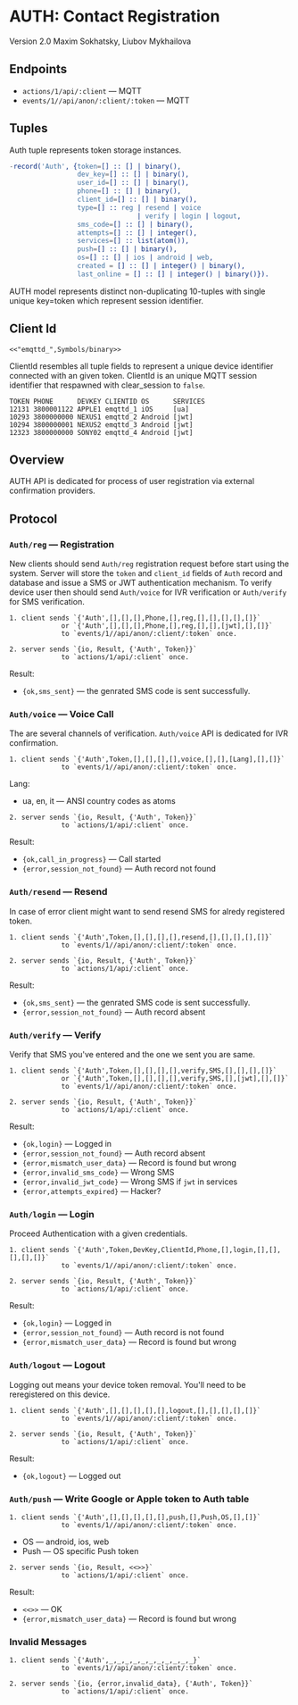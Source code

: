 AUTH: Contact Registration
==========================

Version 2.0 Maxim Sokhatsky, Liubov Mykhailova

Endpoints
--------

* `actions/1/api/:client` — MQTT
* `events/1//api/anon/:client/:token` — MQTT

Tuples
------

Auth tuple represents token storage instances.

```erlang
-record('Auth', {token=[] :: [] | binary(),
                 dev_key=[] :: [] | binary(),
                 user_id=[] :: [] | binary(),
                 phone=[] :: [] | binary(),
                 client_id=[] :: [] | binary(),
                 type=[] :: reg | resend | voice
                                | verify | login | logout,
                 sms_code=[] :: [] | binary(),
                 attempts=[] :: [] | integer(),
                 services=[] :: list(atom()),
                 push=[] :: [] | binary(),
                 os=[] :: [] | ios | android | web,
                 created = [] :: [] | integer() | binary(),
                 last_online = [] :: [] | integer() | binary()}).
```

AUTH model represents distinct non-duplicating 10-tuples with
single unique key=token which represent session identifier.

Client Id
---------

`<<"emqttd_",Symbols/binary>>`

ClientId resembles all tuple fields to represent a unique
device identifier connected with an given token.
ClientId is an unique MQTT session identifier that
respawned with clear_session to `false`.

```
TOKEN PHONE      DEVKEY CLIENTID OS      SERVICES
12131 3800001122 APPLE1 emqttd_1 iOS     [ua]
10293 3800000000 NEXUS1 emqttd_2 Android [jwt]
10294 3800000001 NEXUS2 emqttd_3 Android [jwt]
12323 3800000000 SONY02 emqttd_4 Android [jwt]
```

Overview
--------

AUTH API is dedicated for process of user registration via external confirmation providers.

Protocol
--------

### `Auth/reg` — Registration

New clients should send `Auth/reg` registration request before start using the system.
Server will store the `token` and `client_id` fields of `Auth` record and database
and issue a SMS or JWT authentication mechanism. To verify device user then should send
`Auth/voice` for IVR verification or `Auth/verify` for SMS verification.

```
1. client sends `{'Auth',[],[],[],Phone,[],reg,[],[],[],[],[]}`
             or `{'Auth',[],[],[],Phone,[],reg,[],[],[jwt],[],[]}`
             to `events/1//api/anon/:client/:token` once.
```

```
2. server sends `{io, Result, {'Auth', Token}}`
             to `actions/1/api/:client` once.
```

Result:

* `{ok,sms_sent}` — the genrated SMS code is sent successfully.

### `Auth/voice` — Voice Call

The are several channels of verification.
`Auth/voice` API is dedicated for IVR confirmation.

```
1. client sends `{'Auth',Token,[],[],[],[],voice,[],[],[Lang],[],[]}`
             to `events/1//api/anon/:client/:token` once.
```

Lang:

* ua, en, it — ANSI country codes as atoms

```
2. server sends `{io, Result, {'Auth', Token}}`
             to `actions/1/api/:client` once.
```

Result:

* `{ok,call_in_progress}` — Call started
* `{error,session_not_found}` — Auth record not found

### `Auth/resend` — Resend

In case of error client might want to send resend SMS for alredy registered token.

```
1. client sends `{'Auth',Token,[],[],[],[],resend,[],[],[],[],[]}`
             to `events/1//api/anon/:client/:token` once.
```

```
2. server sends `{io, Result, {'Auth', Token}}`
             to `actions/1/api/:client` once.
```

Result:

* `{ok,sms_sent}` — the genrated SMS code is sent successfully.
* `{error,session_not_found}` — Auth record absent

### `Auth/verify` — Verify

Verify that SMS you've entered and the one we sent you are same.

```
1. client sends `{'Auth',Token,[],[],[],[],verify,SMS,[],[],[],[]}`
             or `{'Auth',Token,[],[],[],[],verify,SMS,[],[jwt],[],[]}`
             to `events/1//api/anon/:client/:token` once.
```

```
2. server sends `{io, Result, {'Auth', Token}}`
             to `actions/1/api/:client` once.
```

Result:

* `{ok,login}` — Logged in
* `{error,session_not_found}` — Auth record absent
* `{error,mismatch_user_data}` — Record is found but wrong
* `{error,invalid_sms_code}` — Wrong SMS
* `{error,invalid_jwt_code}` — Wrong SMS if `jwt` in services
* `{error,attempts_expired}` — Hacker?

### `Auth/login` — Login

Proceed Authentication with a given credentials.

```
1. client sends `{'Auth',Token,DevKey,ClientId,Phone,[],login,[],[],[],[],[]}`
             to `events/1//api/anon/:client/:token` once.
```

```
2. server sends `{io, Result, {'Auth', Token}}`
             to `actions/1/api/:client` once.
```

Result:

* `{ok,login}` — Logged in
* `{error,session_not_found}` — Auth record is not found
* `{error,mismatch_user_data}` — Record is found but wrong

### `Auth/logout` — Logout

Logging out means your device token removal. You'll need to be reregistered on this device.

```
1. client sends `{'Auth',[],[],[],[],[],logout,[],[],[],[],[]}`
             to `events/1//api/anon/:client/:token` once.
```

```
2. server sends `{io, Result, {'Auth', Token}}`
             to `actions/1/api/:client` once.
```

Result:

* `{ok,logout}` — Logged out

### `Auth/push` — Write Google or Apple token to Auth table

```
1. client sends `{'Auth',[],[],[],[],[],push,[],Push,OS,[],[]}`
             to `events/1//api/anon/:client/:token` once.
```

* OS — android, ios, web
* Push — OS specific Push token 

```
2. server sends `{io, Result, <<>>}`
             to `actions/1/api/:client` once.
```

Result:

* `<<>>` — OK
* `{error,mismatch_user_data}` — Record is found but wrong

### Invalid Messages

```
1. client sends `{'Auth',_,_,_,_,_,_,_,_,_,_,_}`
             to `events/1//api/anon/:client/:token` once.
```

```
2. server sends `{io, {error,invalid_data}, {'Auth', Token}}`
             to `actions/1/api/:client` once.
```

